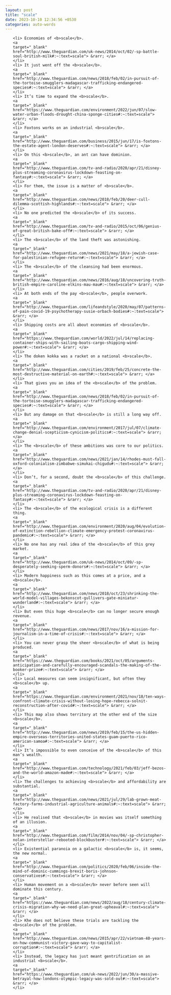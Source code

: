 ```yaml
---
layout: post
title: "scale"
date: 2023-10-10 12:34:56 +0530
categories: auto-words
---
```

<ol>

    <li> Economies of <b>scale</b>.
    <a 
    target="_blank" 
    href="http://www.theguardian.com/uk-news/2014/oct/02/-sp-battle-soul-british-milk#:~:text=scale"> &rarr; </a>
    </li>
    <li> It just went off the <b>scale</b>.
    <a 
    target="_blank" 
    href="http://www.theguardian.com/news/2018/feb/02/in-pursuit-of-the-tortoise-smugglers-madagascar-trafficking-endangered-species#:~:text=scale"> &rarr; </a>
    </li>
    <li> It’s time to expand the <b>scale</b>.
    <a 
    target="_blank" 
    href="https://www.theguardian.com/environment/2022/jun/07/slow-water-urban-floods-drought-china-sponge-cities#:~:text=scale"> &rarr; </a>
    </li>
    <li> Foxtons works on an industrial <b>scale</b>.
    <a 
    target="_blank" 
    href="http://www.theguardian.com/business/2015/jun/17/is-foxtons-the-estate-agent-london-deserves#:~:text=scale"> &rarr; </a>
    </li>
    <li> On this <b>scale</b>, an ant can have dominion.
    <a 
    target="_blank" 
    href="http://www.theguardian.com/tv-and-radio/2020/apr/21/disney-plus-streaming-coronavirus-lockdown-feasting-on-fantasy#:~:text=scale"> &rarr; </a>
    </li>
    <li> For them, the issue is a matter of <b>scale</b>.
    <a 
    target="_blank" 
    href="http://www.theguardian.com/news/2018/feb/20/deer-cull-dilemma-scottish-highlands#:~:text=scale"> &rarr; </a>
    </li>
    <li> No one predicted the <b>scale</b> of its success.
    <a 
    target="_blank" 
    href="http://www.theguardian.com/tv-and-radio/2015/oct/06/genius-of-great-british-bake-off#:~:text=scale"> &rarr; </a>
    </li>
    <li> The <b>scale</b> of the land theft was astonishing.
    <a 
    target="_blank" 
    href="http://www.theguardian.com/news/2021/may/18/a-jewish-case-for-palestinian-refugee-return#:~:text=scale"> &rarr; </a>
    </li>
    <li> The <b>scale</b> of the cleansing had been enormous.
    <a 
    target="_blank" 
    href="http://www.theguardian.com/news/2016/aug/18/uncovering-truth-british-empire-caroline-elkins-mau-mau#:~:text=scale"> &rarr; </a>
    </li>
    <li> At both ends of the pay <b>scale</b>, people overwork.
    <a 
    target="_blank" 
    href="http://www.theguardian.com/lifeandstyle/2020/may/07/patterns-of-pain-covid-19-psychotherapy-susie-orbach-bodies#:~:text=scale"> &rarr; </a>
    </li>
    <li> Shipping costs are all about economies of <b>scale</b>.
    <a 
    target="_blank" 
    href="https://www.theguardian.com/world/2022/jul/14/replacing-container-ships-with-sailing-boats-cargo-shipping-wind-power#:~:text=scale"> &rarr; </a>
    </li>
    <li> The doken kokka was a racket on a national <b>scale</b>.
    <a 
    target="_blank" 
    href="http://www.theguardian.com/cities/2019/feb/25/concrete-the-most-destructive-material-on-earth#:~:text=scale"> &rarr; </a>
    </li>
    <li> That gives you an idea of the <b>scale</b> of the problem.
    <a 
    target="_blank" 
    href="http://www.theguardian.com/news/2018/feb/02/in-pursuit-of-the-tortoise-smugglers-madagascar-trafficking-endangered-species#:~:text=scale"> &rarr; </a>
    </li>
    <li> But any damage on that <b>scale</b> is still a long way off.
    <a 
    target="_blank" 
    href="http://www.theguardian.com/environment/2017/jul/07/climate-change-denial-scepticism-cynicism-politics#:~:text=scale"> &rarr; </a>
    </li>
    <li> The <b>scale</b> of these ambitions was core to our politics.
    <a 
    target="_blank" 
    href="http://www.theguardian.com/news/2021/jan/14/rhodes-must-fall-oxford-colonialism-zimbabwe-simukai-chigudu#:~:text=scale"> &rarr; </a>
    </li>
    <li> Don’t, for a second, doubt the <b>scale</b> of this challenge.
    <a 
    target="_blank" 
    href="http://www.theguardian.com/tv-and-radio/2020/apr/21/disney-plus-streaming-coronavirus-lockdown-feasting-on-fantasy#:~:text=scale"> &rarr; </a>
    </li>
    <li> The <b>scale</b> of the ecological crisis is a different thing.
    <a 
    target="_blank" 
    href="http://www.theguardian.com/environment/2020/aug/04/evolution-of-extinction-rebellion-climate-emergency-protest-coronavirus-pandemic#:~:text=scale"> &rarr; </a>
    </li>
    <li> No one has any real idea of the <b>scale</b> of this grey market.
    <a 
    target="_blank" 
    href="http://www.theguardian.com/uk-news/2014/oct/09/-sp-desperately-seeking-sperm-donors#:~:text=scale"> &rarr; </a>
    </li>
    <li> Modern happiness such as this comes at a price, and a <b>scale</b>.
    <a 
    target="_blank" 
    href="http://www.theguardian.com/news/2018/oct/23/shrinking-the-world-model-villages-bekonscot-gullivers-gate-miniatur-wunderland#:~:text=scale"> &rarr; </a>
    </li>
    <li> But even this huge <b>scale</b> can no longer secure enough revenue.
    <a 
    target="_blank" 
    href="http://www.theguardian.com/news/2017/nov/16/a-mission-for-journalism-in-a-time-of-crisis#:~:text=scale"> &rarr; </a>
    </li>
    <li> You can never grasp the sheer <b>scale</b> of what is being produced.
    <a 
    target="_blank" 
    href="https://www.theguardian.com/books/2021/oct/05/arguments-anticipation-and-carefully-encouraged-scandals-the-making-of-the-booker-prize#:~:text=scale"> &rarr; </a>
    </li>
    <li> Local measures can seem insignificant, but often they <b>scale</b> up.
    <a 
    target="_blank" 
    href="https://www.theguardian.com/environment/2021/nov/18/ten-ways-confront-climate-crisis-without-losing-hope-rebecca-solnit-reconstruction-after-covid#:~:text=scale"> &rarr; </a>
    </li>
    <li> This map also shows territory at the other end of the size <b>scale</b>.
    <a 
    target="_blank" 
    href="http://www.theguardian.com/news/2019/feb/15/the-us-hidden-empire-overseas-territories-united-states-guam-puerto-rico-american-samoa#:~:text=scale"> &rarr; </a>
    </li>
    <li> It’s impossible to even conceive of the <b>scale</b> of this man’s wealth.
    <a 
    target="_blank" 
    href="http://www.theguardian.com/technology/2021/feb/03/jeff-bezos-and-the-world-amazon-made#:~:text=scale"> &rarr; </a>
    </li>
    <li> The challenges to achieving <b>scale</b> and affordability are substantial.
    <a 
    target="_blank" 
    href="http://www.theguardian.com/news/2021/jul/29/lab-grown-meat-factory-farms-industrial-agriculture-animals#:~:text=scale"> &rarr; </a>
    </li>
    <li> He realised that <b>scale</b> in movies was itself something of an illusion.
    <a 
    target="_blank" 
    href="http://www.theguardian.com/film/2014/nov/04/-sp-christopher-nolan-interstellar-rebooted-blockbuster#:~:text=scale"> &rarr; </a>
    </li>
    <li> Existential paranoia on a galactic <b>scale</b> is, it seems, the new normal.
    <a 
    target="_blank" 
    href="http://www.theguardian.com/politics/2020/feb/06/inside-the-mind-of-dominic-cummings-brexit-boris-johnson-conservatives#:~:text=scale"> &rarr; </a>
    </li>
    <li> Human movement on a <b>scale</b> never before seen will dominate this century.
    <a 
    target="_blank" 
    href="https://www.theguardian.com/news/2022/aug/18/century-climate-crisis-migration-why-we-need-plan-great-upheaval#:~:text=scale"> &rarr; </a>
    </li>
    <li> Khe does not believe these trials are tackling the <b>scale</b> of the problem.
    <a 
    target="_blank" 
    href="http://www.theguardian.com/news/2015/apr/22/vietnam-40-years-on-how-communist-victory-gave-way-to-capitalist-corruption#:~:text=scale"> &rarr; </a>
    </li>
    <li> Instead, the legacy has just meant gentrification on an industrial <b>scale</b>.
    <a 
    target="_blank" 
    href="https://www.theguardian.com/uk-news/2022/jun/30/a-massive-betrayal-how-londons-olympic-legacy-was-sold-out#:~:text=scale"> &rarr; </a>
    </li>